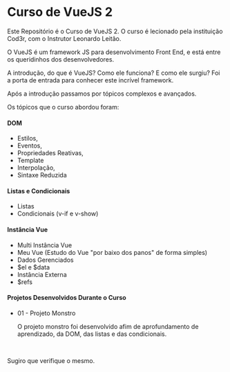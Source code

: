 # Curso de VueJS 2
Este Repositório é o Curso de VueJS 2.
O curso é lecionado pela instituição Cod3r, com o Instrutor Leonardo Leitão.

O VueJS é um framework JS para desenvolvimento Front End, e está entre os queridinhos dos desenvolvedores.

A introdução, do que é VueJS? Como ele funciona? E como ele surgiu? Foi a porta de entrada para conhecer este incrível framework.

Após a introdução passamos por tópicos complexos e avançados.

Os tópicos que o curso abordou foram:

#### DOM
- Estilos,
- Eventos,
- Propriedades Reativas,
- Template
- Interpolação,
- Sintaxe Reduzida

#### Listas e Condicionais
- Listas 
- Condicionais (v-if e v-show)

#### Instância Vue
- Multi Instância Vue
- Meu Vue (Estudo do Vue "por baixo dos panos" de forma simples)
- Dados Gerenciados
- $el e $data
- Instância Externa
- $refs

#### Projetos Desenvolvidos Durante o Curso
- 01 - Projeto Monstro
<br><p>O projeto monstro foi desenvolvido afim de aprofundamento de aprendizado, da DOM, das listas e das condicionais.</p> <br>
<p>Sugiro que verifique o mesmo.</p>